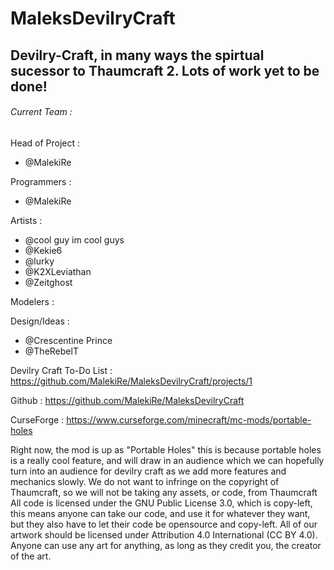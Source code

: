# MaleksDevilryCraft
## Devilry-Craft, in many ways the spirtual sucessor to Thaumcraft 2. Lots of work yet to be done!

###### Current Team :

Head of Project :
 * @MalekiRe

Programmers : 
 * @MalekiRe

Artists : 
 * @cool guy im cool guys
 * @Kekie6
 * @lurky
 * @K2XLeviathan
 * @Zeitghost

Modelers :

Design/Ideas : 
 * @Crescentine Prince
 * @TheRebelT

Devilry Craft To-Do List : https://github.com/MalekiRe/MaleksDevilryCraft/projects/1

Github : https://github.com/MalekiRe/MaleksDevilryCraft

CurseForge : https://www.curseforge.com/minecraft/mc-mods/portable-holes


Right now, the mod is up as "Portable Holes" this is because portable holes is a really cool feature, and will draw in an audience which we can hopefully turn into an audience for devilry craft as we add more features and mechanics slowly.
We do not want to infringe on the copyright of Thaumcraft, so we will not be taking any assets, or code, from Thaumcraft
All code is licensed under the GNU Public License 3.0, which is copy-left, this means anyone can take our code, and use it for whatever they want, but they also have to let their code be opensource and copy-left.
All of our artwork should be licensed under Attribution 4.0 International (CC BY 4.0). Anyone can use any art for anything, as long as they credit you, the creator of the art.
